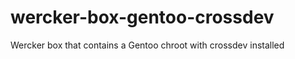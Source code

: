 wercker-box-gentoo-crossdev
===========================

Wercker box that contains a Gentoo chroot with crossdev installed
